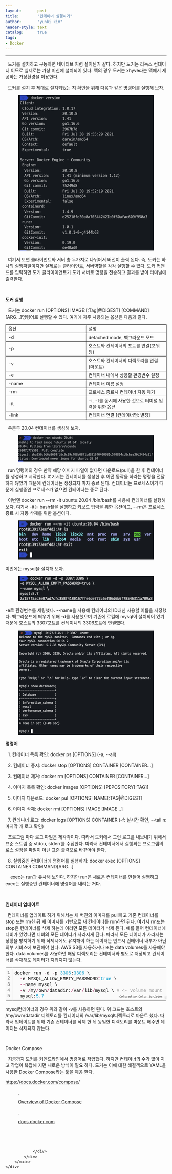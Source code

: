 ```yaml
---
layout:       post
title:        "컨테이너 실행하기"
author:       "yunki kim"
header-style: text
catalog:      true
tags: 
- Docker
---
```


<head></head>
<body id="tt-body-page" class="">
<div id="wrap" class="wrap-right">
    <div id="container">
        <main class="main ">
            <div class="area-main">
                <div class="area-view">
                    <div class="article-header"></div>
                    <hr>
                    <div class="article-view">
                        <div class="contents_style">
                            <p data-ke-size="size16">&nbsp; 도커를 설치하고 구동하면 네이티브 처럼 설치된거 같다. 하지만 도커는 리눅스 컨테이너 이므로 실제로는 가상 머신에 설치되어 있다. 맥의 경우 도커는 xhyve라는 맥에서 제공하는 가상환경을 이용한다.</p>
<p data-ke-size="size16">&nbsp; 도커를 설치 후 제대로 설치되었는 지 확인을 위해 다음과 같은 명령어를 실행해 보자.</p>
<p></p><figure class="imageblock alignCenter" data-origin-width="894" data-origin-height="1024" data-ke-mobilestyle="widthOrigin">
    <span data-lightbox="lightbox">
        <img src="/img/7Luo7YWM7J2064SIIOyLpO2Wie2VmOq4sA==/img.png" data-origin-width="894" data-origin-height="1024" data-ke-mobilestyle="widthOrigin">
    </span>
    <figcaption></figcaption>
</figure><p></p>
<p data-ke-size="size16">&nbsp; 여기서 보면 클라이언트와 서버 총 두가지로 나뉘어서 버전이 출력 된다. 즉, 도커는 하나의 실행파일이지만 실제로는 클라이언트, 서버역할을 각각 실행할 수 있다. 도커 커맨드를 입력하면 도커 클라이이언트가 도커 서버로 명령을 전송하고 결과를 받아 터미널에 출력한다.</p>
<p data-ke-size="size16">&nbsp;</p>
<p data-ke-size="size16"><b>도커 실행</b></p>
<p data-ke-size="size16">&nbsp; 도커는 docker run [OPTIONS] IMAGE:[:Tag|@DIGEST] [COMMAND] [ARG...]명령어로 실행할 수 있다. 여기에 자주 사용되는 옵션은 다음과 같다.</p>
<table style="border-collapse: collapse; width: 100%;" border="1" data-ke-align="alignLeft">
<tbody>
<tr>
<td style="width: 50%;">옵션</td>
<td style="width: 50%;">설명</td>
</tr>
<tr>
<td style="width: 50%;">-d</td>
<td style="width: 50%;">detached mode, 백그라운드 모드</td>
</tr>
<tr>
<td style="width: 50%;">-p</td>
<td style="width: 50%;">호스트와 컨테이너의 포트를 연결(포워딩)</td>
</tr>
<tr>
<td style="width: 50%;">-v</td>
<td style="width: 50%;">호스트와 컨테이너의 디렉토리를 연결(마운트)</td>
</tr>
<tr>
<td style="width: 50%;">-e</td>
<td style="width: 50%;">컨테이너 내에서 상용할 환경변수 설정</td>
</tr>
<tr>
<td style="width: 50%;">-name</td>
<td style="width: 50%;">컨테이너 이름 설정</td>
</tr>
<tr>
<td style="width: 50%;">-rm</td>
<td style="width: 50%;">프로세스 종료시 컨테이너 자동 제거</td>
</tr>
<tr>
<td style="width: 50%;">-it</td>
<td style="width: 50%;">-i, -t를 동시에 사용한 것으로 터미널 입력을 위한 옵션</td>
</tr>
<tr>
<td style="width: 50%;">-link</td>
<td style="width: 50%;">컨테이너 연결 [컨테이너명: 별칭]</td>
</tr>
</tbody>
</table>
<p data-ke-size="size16">&nbsp; 우분투 20.04 컨테이너를 생성해 보자.</p>
<p></p><figure class="imageblock alignCenter" data-origin-width="1112" data-origin-height="212" data-ke-mobilestyle="widthOrigin">
    <span data-lightbox="lightbox">
        <img src="/img/7Luo7YWM7J2064SIIOyLpO2Wie2VmOq4sA==/img_1.png" data-origin-width="1112" data-origin-height="212" data-ke-mobilestyle="widthOrigin">
    </span>
    <figcaption></figcaption>
</figure><p></p>
<p data-ke-size="size16">&nbsp; run 명령어의 경우 만약 해당 이미지 파일이 없다면 다운로드(pull)을 한 후 컨테이너를 생성하고 시작한다. 여기서는 컨테이너를 생성한 후 어떤 동작을 하라는 명령을 전달하지 않았기 때문에 컨테이너는 생성되자 마자 종료 된다. 컨테이너는 프로세스이기 때문에 실행중인 프로세스가 없으면 컨테이너는 종료 된다.</p>
<p data-ke-size="size16">&nbsp; 이번엔 docker run --rm -it ubuntu:20.04 /bin/bash를 사용해 컨테이너를 실행해 보자. 여기서 -it는 bash쉘을 실행하고 키보드 입력을 위한 옵션이고, --rm은 프로세스 종료 시 자동 삭제를 위한 옵션이다.&nbsp;</p>
<p></p><figure class="imageblock alignCenter" data-origin-width="446" data-origin-height="129" data-ke-mobilestyle="widthOrigin">
    <span data-lightbox="lightbox">
        <img src="/img/7Luo7YWM7J2064SIIOyLpO2Wie2VmOq4sA==/img_2.png" data-origin-width="446" data-origin-height="129" data-ke-mobilestyle="widthOrigin">
    </span>
    <figcaption></figcaption>
</figure><p></p>
<p data-ke-size="size16">이번에는 mysql을 설치해 보자.</p>
<p></p><figure class="imageblock alignCenter" data-origin-width="459" data-origin-height="85" data-ke-mobilestyle="widthOrigin">
    <span data-lightbox="lightbox">
        <img src="/img/7Luo7YWM7J2064SIIOyLpO2Wie2VmOq4sA==/img_3.png" data-origin-width="459" data-origin-height="85" data-ke-mobilestyle="widthOrigin">
    </span>
    <figcaption></figcaption>
</figure><p></p>
<p data-ke-size="size16">-e로 환경변수를 세팅했다. --name을 사용해 컨테이너의 ID대신 사용할 이름을 지정했다. 백그라운드에 띄우기 위해 -d를 사용했으며 기존에 로컬에 mysql이 설치되어 있기 때문에 호스트의 3307포트를 컨테이니의 3306포트에 연결했다.</p>
<p></p><figure class="imageblock alignCenter" data-origin-width="561" data-origin-height="432" data-ke-mobilestyle="widthOrigin">
    <span data-lightbox="lightbox">
        <img src="/img/7Luo7YWM7J2064SIIOyLpO2Wie2VmOq4sA==/img_4.png" data-origin-width="561" data-origin-height="432" data-ke-mobilestyle="widthOrigin">
    </span>
    <figcaption></figcaption>
</figure><p></p>
<p data-ke-size="size16"><b>명령어</b></p>
<p data-ke-size="size16">&nbsp; 1. 컨테이너 목록 확인: docker ps [OPTIONS] (-a, --all)</p>
<p data-ke-size="size16">&nbsp; 2. 컨테이너 중지: docker stop [OPTIONS] CONTAINER [CONTAINER...]</p>
<p data-ke-size="size16">&nbsp; 3. 컨테이너 제거: docker rm [OPTIONS] CONTAINER [CONTAINER...]</p>
<p data-ke-size="size16">&nbsp; 4. 이미지 목록 확인: docker images [OPTIONS] [PEPOSITORY[:TAG]]</p>
<p data-ke-size="size16">&nbsp; 5. 이미지 다운로드: docker pul [OPTIONS] NAME[:TAG|@DIGEST]</p>
<p data-ke-size="size16">&nbsp; 6. 이미지 삭제: docker rmi [OPTIONS] IMAGE [IMAGE...]</p>
<p data-ke-size="size16">&nbsp; 7. 컨테니너 로그: docker logs [OPTIONS] CONTAINER (-f: 실시간 확인, --tail n: 마지막 개 로그 확인)</p>
<p data-ke-size="size16">&nbsp; 프로그램 마다 로그 파일은 제각각이다. 따라서 도커에서 그런 로그를 내보내기 위해서 표준 스트림 중 stdou, stderr를 수집한다. 따라서 컨테이너에서 실행되는 프로그램의 로스 설정을 파일이 아닌 표준 출력으로 바꾸어야 한다.&nbsp;</p>
<p data-ke-size="size16">&nbsp; 8. 실행중인 컨테이너에 명령어를 실행하기: docker exec [OPTIONS] CONTAINER COMMAND[ARG...]</p>
<p data-ke-size="size16">&nbsp; &nbsp; exec는 run과 유사해 보인다. 하지만 run은 새로운 컨테이너를 만들어 실행하고 exec는 실행중인 컨테이너에 명령어를 내리는 거다.</p>
<p data-ke-size="size16">&nbsp;</p>
<p data-ke-size="size16"><b>컨테이너 업데이트</b></p>
<p data-ke-size="size16"><b>&nbsp;&nbsp;</b>컨테이너를 업데이트 하기 위해서는 새 버전의 이미지를 pull하고 기존 컨테이너를 stop 또는 rm한 뒤 새 이미지를 기반으로 새 컨테이너를 run하면 된다. 여기서 rm또는 stop은 컨테이너를 삭제 하는데 이러면 모든 데이터가 삭제 된다. 예를 들어 컨테이너에 디비가 있었다면 디비의 모든 데이터가 사라지게 된다. 따라서 모든 데이터가 사라지는 상황을 방지하기 위해 삭제시에도 유지해야 하는 데이터는 반드시 컨테이너 내부가 아닌 외부 서비스에 보관해야 한다. AWS S3를 사용하거나 또는 data volumes를 사용해야 한다. data volumes를 사용하면 해당 디렉토리는 컨테이너와 별도로 저장되고 컨테이너를 삭재해도 데이터가 지워지지 않는다.</p>
<div class="colorscripter-code" style="color: #010101; font-family: Consolas, 'Liberation Mono', Menlo, Courier, monospace !important; position: relative !important; overflow: auto;">
<table class="colorscripter-code-table" style="margin: 0; padding: 0; border: none; background-color: #fafafa; border-radius: 4px;" cellspacing="0" cellpadding="0" data-ke-align="alignLeft">
<tbody>
<tr>
<td style="padding: 6px; border-right: 2px solid #e5e5e5;">
<div style="margin: 0; padding: 0; word-break: normal; text-align: right; color: #666; font-family: Consolas, 'Liberation Mono', Menlo, Courier, monospace !important; line-height: 130%;">
<div style="line-height: 130%;">1</div>
<div style="line-height: 130%;">2</div>
<div style="line-height: 130%;">3</div>
<div style="line-height: 130%;">4</div>
<div style="line-height: 130%;">5</div>
</div>
</td>
<td style="padding: 6px 0; text-align: left;">
<div style="margin: 0; padding: 0; color: #010101; font-family: Consolas, 'Liberation Mono', Menlo, Courier, monospace !important; line-height: 130%;">
<div style="padding: 0 6px; white-space: pre; line-height: 130%;">docker&nbsp;run&nbsp;<span style="color: #0086b3;"></span><span style="color: #a71d5d;">-</span>d&nbsp;<span style="color: #0086b3;"></span><span style="color: #a71d5d;">-</span>p&nbsp;<span style="color: #0099cc;">3306</span>:<span style="color: #0099cc;">3306</span>&nbsp;\</div>
<div style="padding: 0 6px; white-space: pre; line-height: 130%;">&nbsp;&nbsp;<span style="color: #0086b3;"></span><span style="color: #a71d5d;">-</span>e&nbsp;MYSQL_ALLOW_EMPTY_PASSWORD<span style="color: #0086b3;"></span><span style="color: #a71d5d;">=</span><span style="color: #0099cc;">true</span>&nbsp;\</div>
<div style="padding: 0 6px; white-space: pre; line-height: 130%;">&nbsp;&nbsp;<span style="color: #0086b3;"></span><span style="color: #a71d5d;">-</span><span style="color: #0086b3;"></span><span style="color: #a71d5d;">-</span>name&nbsp;mysql&nbsp;\</div>
<div style="padding: 0 6px; white-space: pre; line-height: 130%;">&nbsp;&nbsp;<span style="color: #0086b3;"></span><span style="color: #a71d5d;">-</span>v&nbsp;<span style="color: #0086b3;"></span><span style="color: #a71d5d;">/</span>my<span style="color: #0086b3;"></span><span style="color: #a71d5d;">/</span>own<span style="color: #0086b3;"></span><span style="color: #a71d5d;">/</span>datadir:<span style="color: #0086b3;"></span><span style="color: #a71d5d;">/</span>var<span style="color: #0086b3;"></span><span style="color: #a71d5d;">/</span>lib<span style="color: #0086b3;"></span><span style="color: #a71d5d;">/</span>mysql&nbsp;\&nbsp;<span style="color: #999999;">#&nbsp;&lt;-&nbsp;volume&nbsp;mount</span></div>
<div style="padding: 0 6px; white-space: pre; line-height: 130%;">&nbsp;&nbsp;mysql:<span style="color: #0099cc;">5.</span><span style="color: #0099cc;">7</span></div>
</div>
<div style="text-align: right; margin-top: -13px; margin-right: 5px; font-size: 9px; font-style: italic;"><a style="color: #e5e5e5text-decoration:none;" href="http://colorscripter.com/info#e" target="_blank" rel="noopener">Colored by Color Scripter</a></div>
</td>
<td style="vertical-align: bottom; padding: 0 2px 4px 0;"><a style="text-decoration: none; color: white;" href="http://colorscripter.com/info#e" target="_blank" rel="noopener"><span style="font-size: 9px; word-break: normal; background-color: #e5e5e5; color: white; border-radius: 10px; padding: 1px;">cs</span></a></td>
</tr>
</tbody>
</table>
</div>
<p data-ke-size="size16">mysql컨테이너의 경우 위와 같이 -v를 사용하면 된다. 위 코드는 호스트의 /my/own/datadir 디렉토리를 컨테이너의 /var/lib/mysql디렉토리로 마운트 했다. 따라서 업데이트를 위해 기존 컨테이너를 삭제 한 뒤 동일한 디렉토리를 마운트 해주면 데이터는 삭제되지 않는다.</p>
<p data-ke-size="size16">&nbsp;</p>
<p data-ke-size="size16">Docker Compose</p>
<p data-ke-size="size16">&nbsp; 지금까지 도커를 커멘드라인에서 명령어로 작업했다. 하지만 컨테이너의 수가 많아 지고 작업이 복잡해 지면 새로운 방식이 필요 하다. 도커는 이에 대한 해결책으로 YAML을 사용한 Docker Compose라는 툴을 제공 한다.&nbsp;</p>
<p data-ke-size="size16"><a href="https://docs.docker.com/compose/" target="_blank" rel="noopener">https://docs.docker.com/compose/</a></p>
<figure id="og_1631001239012" contenteditable="false" data-ke-type="opengraph" data-ke-align="alignCenter" data-og-type="website" data-og-title="Overview of Docker Compose" data-og-description=" " data-og-host="docs.docker.com" data-og-source-url="https://docs.docker.com/compose/" data-og-url="https://docs.docker.com/compose/" data-og-image="https://scrap.kakaocdn.net/dn/DQ6Ty/hyLwfw2zwZ/VgU3R0Qk7h0cKTcoJJKuf1/img.png?width=129&amp;height=128&amp;face=0_0_129_128,https://scrap.kakaocdn.net/dn/b7GIhL/hyLwoAJOaC/gm9X5TgqwjzFFyixsyuzR1/img.png?width=950&amp;height=500&amp;face=0_0_950_500"><a href="https://docs.docker.com/compose/" target="_blank" rel="noopener" data-source-url="https://docs.docker.com/compose/">
<div class="og-image" style="background-image: url('https://scrap.kakaocdn.net/dn/DQ6Ty/hyLwfw2zwZ/VgU3R0Qk7h0cKTcoJJKuf1/img.png?width=129&amp;height=128&amp;face=0_0_129_128,https://scrap.kakaocdn.net/dn/b7GIhL/hyLwoAJOaC/gm9X5TgqwjzFFyixsyuzR1/img.png?width=950&amp;height=500&amp;face=0_0_950_500');">&nbsp;</div>
<div class="og-text">
<p class="og-title" data-ke-size="size16">Overview of Docker Compose</p>
<p class="og-desc" data-ke-size="size16">&nbsp;</p>
<p class="og-host" data-ke-size="size16">docs.docker.com</p>
</div>
</a></figure>
<p data-ke-size="size16">&nbsp;</p>
                        </div>
                        <br>
                        <div class="tags"></div>
                    </div>
                    
                </div>
            </div>
        </main>
    </div>
</div>


</body>